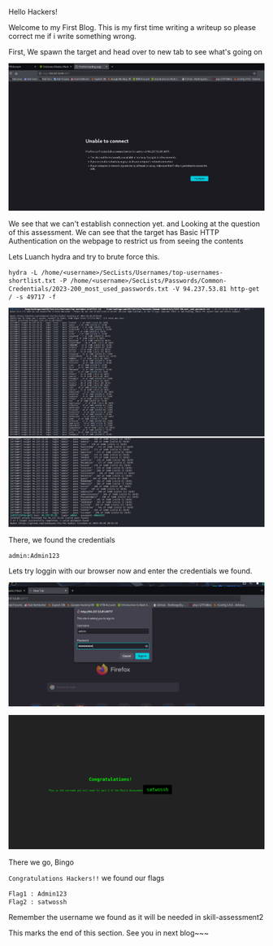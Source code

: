 
Hello Hackers!

Welcome to my First Blog. This is my first time writing a writeup so please correct me if i write something wrong.

First, We spawn the target and head over to new tab to see what's going on


![alt text](assets/skill-assessment1/01.png)

We see that we can't establish connection yet. and Looking at the question of this assessment. We can see that the target has Basic HTTP Authentication on the webpage to restrict us from seeing the contents

Lets Luanch hydra and try to brute force this.

```
hydra -L /home/<username>/SecLists/Usernames/top-usernames-shortlist.txt -P /home/<username>/SecLists/Passwords/Common-Credentials/2023-200_most_used_passwords.txt -V 94.237.53.81 http-get / -s 49717 -f
```
![alt text](assets/skill-assessment1/2.png)
![alt text](assets/skill-assessment1/3.png)

There, we found the credentials

```
admin:Admin123
```

Lets try loggin with our browser now and enter the credentials we found.

![alt text](assets/skill-assessment1/4.png)

![alt text](assets/skill-assessment1/5.png)

There we go, Bingo


`Congratulations Hackers!!` we found our flags

```
Flag1 : Admin123
Flag2 : satwossh
```

Remember the username we found as it will be needed in skill-assessment2

This marks the end of this section. See you in next blog~~~